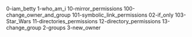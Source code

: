 0-iam_betty 1-who_am_i 10-mirror_permissions 100-change_owner_and_group 101-symbolic_link_permissions 02-if_only 103-Star_Wars 11-directories_permissions 12-directory_permissions 13-change_group 2-groups 3-new_owner

